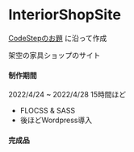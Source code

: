 # InteriorShopSite
[CodeStepのお題](https://code-step.com/store2-menu/) に沿って作成

架空の家具ショップのサイト


#### 制作期間
2022/4/24 ~ 2022/4/28 15時間ほど

- FLOCSS & SASS
- 後ほどWordpress導入

#### 完成品

